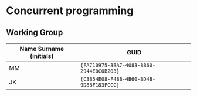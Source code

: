 # Concurrent programming

## Working Group

| Name Surname (initials) | GUID                                     |
| ----------------------- | ---------------------------------------- |
| MM                      | `{FA710975-3BA7-4083-8B60-2944E0C0B203}` |
| JK                      | `{C3B54E08-F48B-4B60-BD4B-9D8BF183FCCC}` |
